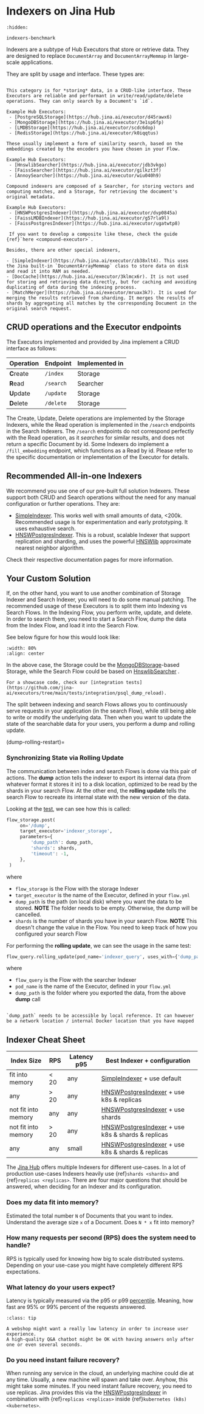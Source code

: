 # Indexers on Jina Hub

```{toctree}
:hidden:

indexers-benchmark
```

Indexers are a subtype of Hub Executors that store or retrieve data. They are designed to replace `DocumentArray` and `DocumentArrayMemmap` in large-scale applications.

They are split by usage and interface. These types are:

```{tab} Storage

This category is for *storing* data, in a CRUD-like interface. These Executors are reliable and performant in write/read/update/delete operations. They can only search by a Document's `id`.

Example Hub Executors:
 - [PostgreSQLStorage](https://hub.jina.ai/executor/d45rawx6)
 - [MongoDBStorage](https://hub.jina.ai/executor/3e1sp6fp)
 - [LMDBStorage](https://hub.jina.ai/executor/scdc6dop)
 - [RedisStorage](https://hub.jina.ai/executor/k0iqqtus)
```
```{tab} Vector Searcher
These usually implement a form of similarity search, based on the embeddings created by the encoders you have chosen in your Flow.

Example Hub Executors:
 - [HnswlibSearcher](https://hub.jina.ai/executor/jdb3vkgo) 
 - [FaissSearcher](https://hub.jina.ai/executor/gilkzt3f)
 - [AnnoySearcher](https://hub.jina.ai/executor/wiu040h9) 
```
```{tab} Compound Indexer
Compound indexers are composed of a Searcher, for storing vectors and computing matches, and a Storage, for retrieving the document's original metadata.

Example Hub Executors:
 - [HNSWPostgresIndexer](https://hub.jina.ai/executor/dvp0845a)
 - [FaissLMDBIndexer](https://hub.jina.ai/executor/g57rla9l)
 - [FaissPostgresIndexer](https://hub.jina.ai/executor/ugatwtp8)
 
 If you want to develop a composite like these, check the guide {ref}`here <compound-executor>`.
```

```{tip}
Besides, there are other special indexers,

- [SimpleIndexer](https://hub.jina.ai/executor/zb38xlt4). This uses the Jina built-in `DocumentArrayMemmap` class to store data on disk and read it into RAM as needed. 
- [DocCache](https://hub.jina.ai/executor/3klmcx6r). It is not used for storing and retrieving data directly, but for caching and avoiding duplicating of data during the indexing process.
- [MatchMerger](https://hub.jina.ai/executor/mruax3k7). It is used for merging the results retrieved from sharding. It merges the results of shards by aggregating all matches by the corresponding Document in the original search request. 

```

## CRUD operations and the Executor endpoints

The Executors implemented and provided by Jina implement a CRUD interface as follows:

| Operation  | Endpoint  | Implemented in |
|------------|-----------|----------------|
| **C**reate | `/index`  | Storage        |
| **R**ead   | `/search` | Searcher       |
| **U**pdate | `/update` | Storage        |
| **D**elete | `/delete` | Storage        |

The Create, Update, Delete operations are implemented by the Storage Indexers, while the Read operation is implemented in the `/search` endpoints in the Search Indexers. 
The `/search` endpoints do not correspond perfectly with the Read operation, as it _searches_ for similar results, and does not return a specific Document by id.
Some Indexers do implement a `/fill_embedding` endpoint, which functions as a Read by id.
Please refer to the specific documentation or implementation of the Executor for details.

## Recommended All-in-one Indexers

We recommend you use one of our pre-built full solution Indexers.
These support both CRUD and Search operations without the need for any manual configuration or further operations.
They are: 

- [SimpleIndexer](https://hub.jina.ai/executor/zb38xlt4). This works well with small amounts of data, <200k. Recommended usage is for experimentation and early prototyping. It uses exhaustive search.
- [HNSWPostgresIndexer](https://hub.jina.ai/executor/dvp0845a). This is a robust, scalable Indexer that support replication and sharding, and uses the powerful [HNSWlib](https://github.com/nmslib/hnswlib) approximate nearest neighbor algorithm.

Check their respective documentation pages for more information. 

## Your Custom Solution

If, on the other hand, you want to use another combination of Storage Indexer and Search Indexer, you will need to do some manual patching.
The recommended usage of these Executors is to split them into Indexing vs Search Flows.
In the Indexing Flow, you perform write, update, and delete.
In order to search them, you need to start a Search Flow, dump the data from the Index Flow, and load it into the Search Flow.

See below figure for how this would look like:

```{figure} ../../../.github/images/replicas.png
:width: 80%
:align: center
```

In the above case, the Storage could be the [MongoDBStorage](https://hub.jina.ai/executor/3e1sp6fp)-based Storage, while the Search Flow could be based on [HnswlibSearcher](https://hub.jina.ai/executor/jdb3vkgo) .

```{tip}
For a showcase code, check our [integration tests](https://github.com/jina-ai/executors/tree/main/tests/integration/psql_dump_reload).
```

The split between indexing and search Flows allows you to continuously serve requests in your application (in the search Flow), while still being able to write or modify the underlying data. Then when you want to update the state of the searchable data for your users, you perform a dump and rolling update.

(dump-rolling-restart)=
### Synchronizing State via Rolling Update

The communication between index and search Flows is done via this pair of actions.
The **dump** action tells the indexer to export its internal data (from whatever format it stores it in) to a disk location, optimized to be read by the shards in your search Flow.
At the other end, the **rolling update** tells the search Flow to recreate its internal state with the new version of the data.

Looking at the [test](https://github.com/jina-ai/executors/tree/main/tests/integration/psql_dump_reload/test_dump_psql.py), we can see how this is called:

```python
flow_storage.post(
     on='/dump',
     target_executor='indexer_storage',
     parameters={
         'dump_path': dump_path,
         'shards': shards,
         'timeout': -1,
     },
 )
```

where

- `flow_storage` is the Flow with the storage Indexer
- `target_executor` is the name of the Executor, defined in your `flow.yml`
- `dump_path` is the path (on local disk) where you want the data to be stored. **NOTE** The folder needs to be empty. Otherwise, the dump will be cancelled. 
- `shards` is the number of shards you have in your search Flow. **NOTE** This doesn't change the value in the Flow. You need to keep track of how you configured your search Flow

For performing the **rolling update**, we can see the usage in the same test:

```python
flow_query.rolling_update(pod_name='indexer_query', uses_with={'dump_path': dump_path})
```

where

- `flow_query` is the Flow with the searcher Indexer
- `pod_name` is the name of the Executor, defined in your `flow.yml`
- `dump_path` is the folder where you exported the data, from the above **dump** call

```{note}

`dump_path` needs to be accessible by local reference. It can however be a network location / internal Docker location that you have mapped 

```

## Indexer Cheat Sheet

| Index Size | RPS | Latency p95 | Best Indexer + configuration |
| --- | --- | --- | --- |
| fit into memory | < 20 | any | [SimpleIndexer](https://hub.jina.ai/executor/zb38xlt4) + use default |
| any | > 20 | any | [HNSWPostgresIndexer](https://hub.jina.ai/executor/dvp0845a) + use k8s & replicas |
| not fit into memory | any | any | [HNSWPostgresIndexer](https://hub.jina.ai/executor/dvp0845a) + use shards |
| not fit into memory | > 20 | any | [HNSWPostgresIndexer](https://hub.jina.ai/executor/dvp0845a) + use k8s & shards & replicas|
| any | any | small | [HNSWPostgresIndexer](https://hub.jina.ai/executor/dvp0845a) + use k8s & shards & replicas|


The [Jina Hub](http://hub.jina.ai) offers multiple Indexers for different use-cases.
In a lot of production use-cases Indexers heavily use {ref}`shards <shards>` and {ref}`replicas <replicas>`.
There are four major questions that should be answered, when deciding for an Indexer and its configuration.


### Does my data fit into memory?

Estimated the total number `N` of Documents that you want to index.
Understand the average size `x` of a Document.
Does `N * x` fit into memory?

### How many requests per second (RPS) does the system need to handle?

RPS is typically used for knowing how big to scale distributed systems.
Depending on your use-case you might have completely different RPS expectations.

### What latency do your users expect?

Latency is typically measured via the p95 or p99 [percentile](https://en.wikipedia.org/wiki/Percentile).
Meaning, how fast are 95% or 99% percent of the requests answered.

```{admonition} Tip
:class: tip

A webshop might want a really low latency in order to increase user experience.
A high-quality Q&A chatbot might be OK with having answers only after one or even several seconds.
```

### Do you need instant failure recovery?

When running any service in the cloud, an underlying machine could die at any time.
Usually, a new machine will spawn and take over.
Anyhow, this might take some minutes.
If you need instant failure recovery, you need to use replicas.
Jina provides this via the [HNSWPostgresIndexer](https://hub.jina.ai/executor/dvp0845a) in combination with {ref}`replicas <replicas>` inside {ref}`kubernetes (k8s) <kubernetes>`.
